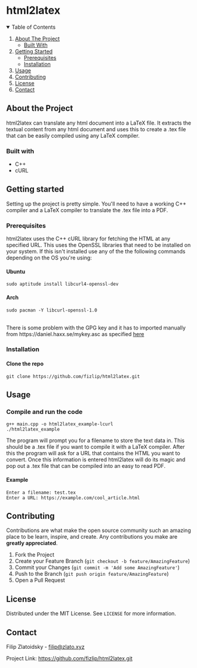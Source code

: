 # html2latex

<details open="open">
  <summary>Table of Contents</summary>
  <ol>
    <li>
      <a href="#about-the-project">About The Project</a>
      <ul>
        <li><a href="#built-with">Built With</a></li>
      </ul>
    </li>
    <li>
      <a href="#getting-started">Getting Started</a>
      <ul>
        <li><a href="#prerequisites">Prerequisites</a></li>
        <li><a href="#installation">Installation</a></li>
      </ul>
    </li>
    <li><a href="#usage">Usage</a></li>
    <li><a href="#contributing">Contributing</a></li>
    <li><a href="#license">License</a></li>
    <li><a href="#contact">Contact</a></li>
  </ol>
</details>

## About the Project
html2latex can translate any html document into a LaTeX file. It extracts the 
textual content from any html document and uses this to create a .tex file 
that can be easily compiled using any LaTeX compiler.

### Built with
* C++
* cURL

## Getting started
Setting up the project is pretty simple. You'll need to have a working C++ compiler
and a LaTeX compiler to translate the .tex file into a PDF.

### Prerequisites

html2latex uses the C++ cURL library for fetching the HTML at any specified URL.
This uses the OpenSSL libraries that need to be installed on your system.
If this isn't installed use any of the the following commands depending on the
OS you're using:

#### Ubuntu
```
sudo aptitude install libcurl4-openssl-dev
```
#### Arch
```
sudo pacman -Y libcurl-openssl-1.0
```
<br />
There is some problem with the GPG key and it has to imported manually from https://daniel.haxx.se/mykey.asc as
specified <a href="https://aur.archlinux.org/packages/libcurl-openssl-1.0/">here</a>

### Installation
#### Clone the repo
```
git clone https://github.com/fizlip/html2latex.git
```

## Usage
### Compile and run the code 

```
g++ main.cpp -o html2latex_example-lcurl
./html2latex_example
```

The program will prompt you for a filename to store the text data in.
This should be a .tex file if you want to compile it with a LaTeX compiler.
After this the program will ask for a URL that contains the HTML you want to
convert. Once this information is entered html2latex will do its magic and 
pop out a .tex file that can be compiled into an easy to read PDF.

#### Example
```
Enter a filename: test.tex
Enter a URL: https://example.com/cool_article.html
```

## Contributing

Contributions are what make the open source community such an amazing place to be learn, inspire, and create. Any contributions you make are **greatly appreciated**.

1. Fork the Project
2. Create your Feature Branch (`git checkout -b feature/AmazingFeature`)
3. Commit your Changes (`git commit -m 'Add some AmazingFeature'`)
4. Push to the Branch (`git push origin feature/AmazingFeature`)
5. Open a Pull Request

## License

Distributed under the MIT License. See `LICENSE` for more information.

## Contact

Filip Zlatoidsky - filip@zlato.xyz

Project Link: https://github.com/fizlip/html2latex.git
